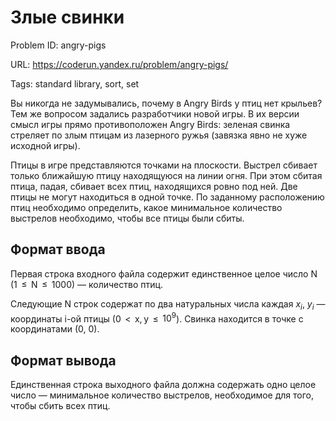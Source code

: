 # Злые свинки

Problem ID: angry-pigs

URL: https://coderun.yandex.ru/problem/angry-pigs/

Tags: standard library, sort, set

Вы никогда не задумывались, почему в Angry Birds у птиц нет крыльев? Тем же вопросом задались разработчики новой игры. В их версии смысл игры прямо противоположен Angry Birds: зеленая свинка стреляет по злым птицам из лазерного ружья (завязка явно не хуже исходной игры).

Птицы в игре представляются точками на плоскости. Выстрел сбивает только ближайшую птицу находящуюся на линии огня. При этом сбитая птица, падая, сбивает всех птиц, находящихся ровно под ней. Две птицы не могут находиться в одной точке. По заданному расположению птиц необходимо определить, какое минимальное количество выстрелов необходимо, чтобы все птицы были сбиты.


## Формат ввода

Первая строка входного файла содержит единственное целое число N (1  $\le$  N  $\le$  1000) — количество птиц.

Следующие N строк содержат по два натуральных числа каждая $x_i$, $y_i$ — координаты i-ой птицы (0  $\lt$  x, y  $\le$  $10^9$). Свинка находится в точке с координатами (0, 0).


## Формат вывода

Единственная строка выходного файла должна содержать одно целое число — минимальное количество выстрелов, необходимое для того, чтобы сбить всех птиц.

